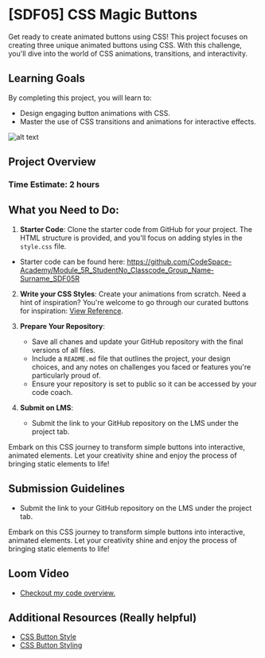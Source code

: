 # [SDF05] CSS Magic Buttons

Get ready to create animated buttons using CSS! This project focuses on creating three unique animated buttons using CSS. With this challenge, you'll dive into the world of CSS animations, transitions, and interactivity.

## Learning Goals

By completing this project, you will learn to:

- Design engaging button animations with CSS.
- Master the use of CSS transitions and animations for interactive effects.

![alt text](./images/image.png)

## Project Overview

### Time Estimate: 2 hours

## What you Need to Do:

1. **Starter Code**: Clone the starter code from GitHub for your project. The HTML structure is provided, and you'll focus on adding styles in the `style.css` file.

- Starter code can be found here: https://github.com/CodeSpace-Academy/Module_5R_StudentNo_Classcode_Group_Name-Surname_SDF05R

2. **Write your CSS Styles**: Create your animations from scratch. Need a hint of inspiration? You're welcome to go through our curated buttons for inspiration: [View Reference](https://codepen.io/codespace-academy/pen/xxmWrjX).

3. **Prepare Your Repository**:

   - Save all chanes and update your GitHub repository with the final versions of all files.
   - Include a `README.md` file that outlines the project, your design choices, and any notes on challenges you faced or features you're particularly proud of.
   - Ensure your repository is set to public so it can be accessed by your code coach.

4. **Submit on LMS**:
   - Submit the link to your GitHub repository on the LMS under the project tab.

Embark on this CSS journey to transform simple buttons into interactive, animated elements. Let your creativity shine and enjoy the process of bringing static elements to life!

## Submission Guidelines

- Submit the link to your GitHub repository on the LMS under the project tab.

Embark on this CSS journey to transform simple buttons into interactive, animated elements. Let your creativity shine and enjoy the process of bringing static elements to life!

## Loom Video

- [Checkout my code overview.](https://www.loom.com/share/4138a0bd62984f1cb9139801a0bb1322?sid=a426d315-1c6f-42ab-8123-c3271c8ca4f3)

## Additional Resources (Really helpful)

- [CSS Button Style](https://www.freecodecamp.org/news/css-button-style-hover-color-and-background/)
- [CSS Button Styling](https://www.programiz.com/css/button-styling)
